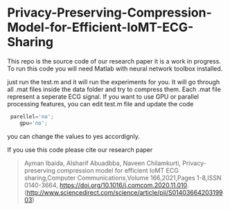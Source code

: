 # Privacy-Preserving-Compression-Model-for-Efficient-IoMT-ECG-Sharing
This repo is the source code of our research paper it is a work in progress. 
To run this code you will need Matlab with neural network toolbox installed. 

just run the test.m and it will run the experiments for you. It will go through all .mat files inside the data folder and try to compress them. Each .mat file represent a seperate ECG signal. 
If you want to use GPU or parallel processing features, you can edit test.m file and update the code
```javascript
 parellel='no';
    gpu='no';
 ```
you can change the values to yes accordignly. 

If you use this code please cite our research paper 
> Ayman Ibaida, Alsharif Abuadbba, Naveen Chilamkurti, Privacy-preserving compression model for efficient IoMT ECG sharing,Computer Communications,Volume 166,2021,Pages 1-8,ISSN 0140-3664,
> https://doi.org/10.1016/j.comcom.2020.11.010.
> (http://www.sciencedirect.com/science/article/pii/S0140366420319903)
